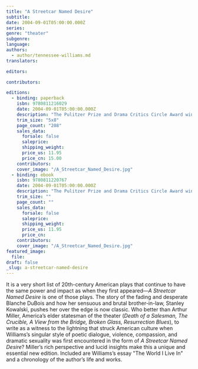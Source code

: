 ```yaml
---
title: "A Streetcar Named Desire"
subtitle:
date: 2004-09-01T05:00:00.000Z
series:
genre: "theater"
subgenre:
language:
authors:
  - author/tennessee-williams.md
translators:

editors:

contributors:

editions:
  - binding: paperback
    isbn: 9780811216029
    date: 2004-09-01T05:00:00.000Z
    description: "The Pulitzer Prize and Drama Critics Circle Award winning play — reissued with an introduction by Arthur Miller and Williams' essay _The World I Live In_ "
    trim_size: "5x8"
    page_count: "208"
    sales_data:
      forsale: false
      saleprice:
      shipping_weight:
      price_us: 11.95
      price_cn: 15.00
    contributors:
    cover_image: "/A_Streetcar_Named_Desire.jpg"
  - binding: ebook
    isbn: 9780811220767
    date: 2004-09-01T05:00:00.000Z
    description: "The Pulitzer Prize and Drama Critics Circle Award winning play —��reissued with an introduction by Arthur Miller and Williams' essay _The World I Live In_ "
    trim_size: ""
    page_count: ""
    sales_data:
      forsale: false
      saleprice:
      shipping_weight:
      price_us: 11.95
      price_cn:
    contributors:
    cover_image: "/A_Streetcar_Named_Desire.jpg"
featured_image:
  file:
draft: false
_slug: a-streetcar-named-desire
---
```


It is a very short list of 20th-century American plays that continue to have the same power and impact as when they first appeared—_A Streetcar Named Desire_ is one of those plays. The story of the fading and desperate Blanche DuBois and how her sensuous and brutal brother-in-law, Stanley Kowalski, pushes her over the edge is now classic. Who better than Arthur Miller, America’s elder statesman of the theater (_Death of a Salesman, The Crucible, A View from the Bridge, Broken Glass, Resurrection Blues_), to write as a witness to the lightning that struck American culture when Williams’s singular style of poetic dialogue, violence, compassion, and dramatic sexuality was first encountered in the form of _A Streetcar Named Desire_? Miller’s rich perspective and lucid insights make this a unique and essential new edition. Included are Williams’s essay "The World I Live In" and a chronology of the author’s life and works.

